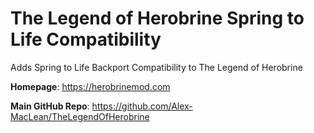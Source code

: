 # The Legend of Herobrine Spring to Life Compatibility
Adds Spring to Life Backport Compatibility to The Legend of Herobrine

**Homepage**: https://herobrinemod.com

**Main GitHub Repo**: https://github.com/Alex-MacLean/TheLegendOfHerobrine
